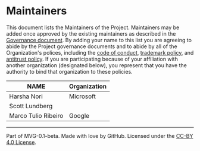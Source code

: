 # Maintainers

This document lists the Maintainers of the Project. Maintainers may be added once
approved by the existing maintainers as described in the
[Governance document](./GOVERNANCE.md). By adding your name to this list you are
agreeing to abide by the Project governance documents and to abide by all of the
Organization's polices, including the [code of conduct](../org-docs/CODE-OF-CONDUCT.md),
[trademark policy](../org-docs/TRADEMARKS.md), and
[antitrust policy](../org-docs/ANTITRUST.md). If you are participating because of your
affiliation with another organization (designated below), you represent that you have
the authority to bind that organization to these policies.

| **NAME**            | **Organization** |
| ------------------- | ---------------- |
| Harsha Nori         | Microsoft        |
| Scott Lundberg      |                  |
| Marco Tulio Ribeiro | Google           |

______________________________________________________________________

Part of MVG-0.1-beta. Made with love by GitHub. Licensed under the
[CC-BY 4.0 License](https://creativecommons.org/licenses/by-sa/4.0/).
